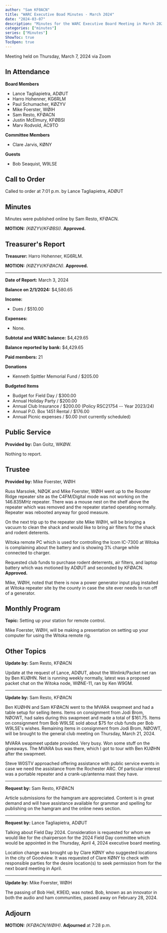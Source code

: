 ```yaml
---
author: "Sam KF0ACN"
title: "WARC Executive Boad Minutes - March 2024"
date: "2024-03-07"
description: "Minutes for the WARC Executive Board Meeting in March 2024"
categories: ["minutes"]
series: ["Minutes"]
ShowToc: true
TocOpen: true
---
```


Meeting held on Thursday, March 7, 2024 via Zoom

<!--more-->

## In Attendance

**Board Members**
 - Lance Tagliapietra, ADØUT
 - Harro Hohenner, KG6RLM
 - Paul Schumacher, KØZYV
 - Mike Foerster, WØIH
 - Sam Resto, KFØACN
 - Justin McElmury, KFØBSI
 - Marv Rodvold, AC9TO

**Committee Members**
 - Clare Jarvis, KØNY

**Guests**
 - Bob Seaquist, W9LSE


## Call to Order
Called to order at 7:01 p.m. by Lance Tagliapietra, ADØUT


## Minutes

Minutes were published online by Sam Resto, KFØACN.

**MOTION:** _(KØZYV/KFØBSI)_. **Approved.**


## Treasurer's Report

**Treasurer:**  Harro Hohenner, KG6RLM.

**MOTION:** _(KØZYV/KFØACN)_. **Approved.**

---

**Date of Report:** March 3, 2024

**Balance on 2/1/2024:** $4,580.65

**Income:**
 - Dues / $510.00

**Expenses:**
 - None.

**Subtotal and WARC balance:** $4,429.65

**Balance reported by bank:** $4,429.65

**Paid members:** 21

**Donations**
- Kenneth Spittler Memorial Fund / $205.00 

**Budgeted Items**
- Budget for Field Day / $300.00
- Annual Holiday Party / $200.00
- Annual Club Insurance / $200.00 (Policy RSC21754 -- Year 2023/24)
- Annual P.O. Box 1451 Rental / $176.00
- Annual Picnic expenses / $0.00 (not currently scheduled)

## Public Service
**Provided by:** Dan Goltz, WKØW.

Nothing to report.


## Trustee
**Provided by:** Mike Foerster, WØIH

Russ Marsolek, NØQK and Mike Foerster, WØIH went up to the Rooster Ridge repeater site as the C4FM/Digital mode was not working on the 146.835MHz repeater. There was a mouse nest on the shelf above the repeater which was removed and the repeater started operating normally. Repeater was rebooted anyway for good measure.

On the next trip up to the repeater site Mike WØIH, will be bringing a vacuum to clean the shack and would like to bring air filters for the shack and rodent deterents.

Witoka remote PC which is used for controlling the Icom IC-7300 at Witoka is complaining about the battery and is showing 3% charge while connected to charger.

Requested club funds to purchase rodent deterrents, air filters, and laptop battery which was motioned by ADØUT and seconded by KFØACN. **Approved.**

Mike, WØIH, noted that there is now a power generator input plug installed at Witoka repeater site by the county in case the site ever needs to run off of a generator.


## Monthly Program
**Topic:** Setting up your station for remote control.

Mike Foerster, WØIH, will be making a presentation on setting up your computer for using the Witoka remote rig.


## Other Topics
**Update by:** Sam Resto, KFØACN

Update at the request of Lance, ADØUT, about the Winlink/Packet net ran by Ben KUØHN. Net is running weekly normally, latest was a proposed packet chat on the Witoka node, WØNE-11, ran by Ken W9GM.

---

**Update by:** Sam Resto, KFØACN

Ben KUØHN and Sam KFØACN went to the MVARA swapmeet and had a table setup for selling items. Items on consignment from Jodi Brom, NØOWT, had sales during this swapmeet and made a total of $161.75. Items on consignment from Bob W9LSE sold about $75 for club funds per Bob W9LSE's wishes. Remaining items in consignment from Jodi Brom, NØOWT, will be brought to the general club meeting on Thursday, March 21, 2024.

MVARA swapmeet update provided. Very busy. Won some stuff on the giveaways. The MVARA bus was there, which I got to tour with Ben KUØHN after the swapmeet.

Steve W0STV approached offering assistance with public service events in case we need the assistance from the Rochester ARC. Of particular interest was a portable repeater and a crank-up/antenna mast they have.

---

**Request by:** Sam Resto, KFØACN

Article submissions for the hamgram are appreciated. Content is in great demand and will have assistance available for grammar and spelling for publishing on the hamgram and the online news section.

---

**Request by:** Lance Tagliapietra, ADØUT

Talking about Field Day 2024. Consideration is requested for whom we would like for the chairperson for the 2024 Field Day committee which would be appointed in the Thursday, April 4, 2024 executive board meeting.

Location change was brought up by Clare KØNY who suggested locations in the city of Goodview. It was requested of Clare KØNY to check with responsible parties for the desire location(s) to seek permission from for the next board meeting in April.

---

**Update by:** Mike Foerster, WØIH

The passing of Bob Heil, K9EID, was noted. Bob, known as an innovator in both the audio and ham communities, passed away on February 28, 2024.

## Adjourn
**MOTION:** _(KFØACN/WØIH)_. **Adjourned** at 7:28 p.m.
